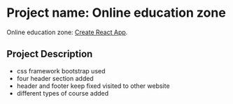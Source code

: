 # Project name: Online education zone

Online education zone: [Create React App](https://confident-wright-95411c.netlify.app/).

## Project Description 
- css framework bootstrap used
- four header section added
- header and footer keep fixed visited to other website
- different types of course added






